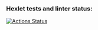 ### Hexlet tests and linter status:
[![Actions Status](https://github.com/Valeria-Akshina/frontend-project-44/actions/workflows/hexlet-check.yml/badge.svg)](https://github.com/Valeria-Akshina/frontend-project-44/actions)